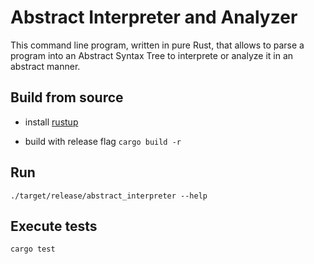 # Abstract Interpreter and Analyzer

This command line program, written in pure Rust, that allows to parse a program into an Abstract Syntax Tree to interprete or analyze it in an abstract manner.

## Build from source

- install [rustup](https://doc.rust-lang.org/cargo/getting-started/installation.html)

- build with release flag `cargo build -r`

## Run 

`./target/release/abstract_interpreter --help`

## Execute tests

`cargo test`

